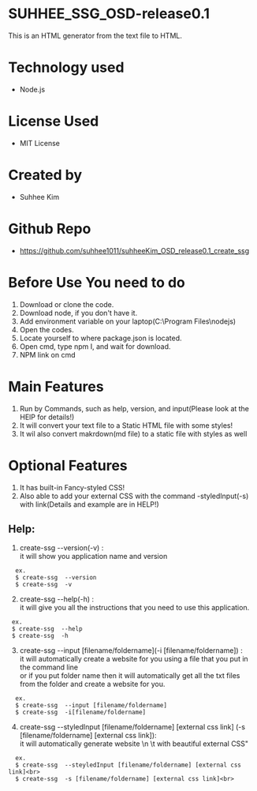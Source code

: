 # SUHHEE_SSG_OSD-release0.1
This is an HTML generator from the text file to HTML.

# Technology used
+  Node.js

# License Used
+ MIT License

# Created by
+ Suhhee Kim

# Github Repo
+ https://github.com/suhhee1011/suhheeKim_OSD_release0.1_create_ssg

# Before Use You need to do
1. Download or clone the code.<br>
2. Download node, if you don't have it.<br>
3. Add environment variable on your laptop(C:\Program Files\nodejs)<br>
4. Open the codes.<br>
5. Locate yourself to where package.json is located.<br>
6. Open cmd, type npm I, and wait for download.<br>
7. NPM link on cmd


# Main Features
1. Run by Commands, such as help, version, and input(Please look at the HElP for details!)
2. It will convert your text file to a Static HTML file with some styles!
3. It wil also convert makrdown(md file) to a static file with styles as well

# Optional Features
1. It has built-in Fancy-styled CSS!
2. Also able to add your external CSS with the command -styledInput(-s) with link(Details and example are in HELP!)


## Help:
1. create-ssg --version(-v) :<br>
it will show you application name and version<br>
```
  ex.
  $ create-ssg  --version
  $ create-ssg  -v 
  ```
 2. create-ssg  --help(-h) :<br>
         it will give you all the instructions that you need to use this application.<br>
 ```        
  ex.
  $ create-ssg  --help
  $ create-ssg  -h 
  ```       
 3. create-ssg --input [filename/foldername](-i [filename/foldername]) :<br>
       it will automatically create a website for you using a file that you put in the command line<br>
         or if you put folder name then it will automatically get all the txt files from the folder and create a website for you.<br>
```
  ex.
  $ create-ssg  --input [filename/foldername]
  $ create-ssg  -i[filename/foldername] 
```
  4. create-ssg --styledInput [filename/foldername] [external css link] (-s [filename/foldername] [external css link]): <br> 
           it will automatically generate website \n \t with beautiful external CSS"
```
  ex.
  $ create-ssg  --steyledInput [filename/foldername] [external css link]<br>
  $ create-ssg  -s [filename/foldername] [external css link]<br>

```


         
         
